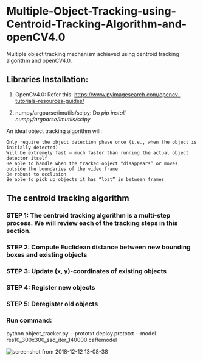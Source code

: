 # Multiple-Object-Tracking-using-Centroid-Tracking-Algorithm-and-openCV4.0
Multiple object tracking mechanism achieved using centroid tracking algorithm and openCV4.0.

## Libraries Installation:

1. OpenCV4.0: Refer this: https://www.pyimagesearch.com/opencv-tutorials-resources-guides/

2. numpy/argparse/imutils/scipy: Do _pip install numpy/argparse/imutils/scipy_

An ideal object tracking algorithm will:

    Only require the object detection phase once (i.e., when the object is initially detected)
    Will be extremely fast — much faster than running the actual object detector itself
    Be able to handle when the tracked object “disappears” or moves outside the boundaries of the video frame
    Be robust to occlusion
    Be able to pick up objects it has “lost” in between frames
    
## The centroid tracking algorithm

### STEP 1: The centroid tracking algorithm is a multi-step process. We will review each of the tracking steps in this section.

### STEP 2: Compute Euclidean distance between new bounding boxes and existing objects

### STEP 3: Update (x, y)-coordinates of existing objects

### STEP 4: Register new objects

### STEP 5: Deregister old objects

### Run command: 
python object_tracker.py --prototxt deploy.prototxt --model res10_300x300_ssd_iter_140000.caffemodel

![screenshot from 2018-12-12 13-08-38](https://user-images.githubusercontent.com/29462447/49854124-3a3f6d80-fe0f-11e8-820b-61edbfc38d3c.png)

